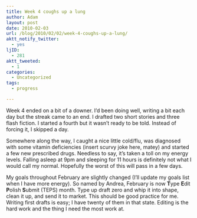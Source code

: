 ```yaml
---
title: Week 4 coughs up a lung
author: Adam
layout: post
date: 2010-02-03
url: /blog/2010/02/02/week-4-coughs-up-a-lung/
aktt_notify_twitter:
  - yes
ljID:
  - 281
aktt_tweeted:
  - 1
categories:
  - Uncategorized
tags:
  - progress

---
```

Week 4 ended on a bit of a downer. I&#8217;d been doing well, writing a bit each day but the streak came to an end. I drafted two short stories and three flash fiction. I started a fourth but it wasn&#8217;t ready to be told. Instead of forcing it, I skipped a day.

Somewhere along the way, I caught a nice little cold/flu, was diagnosed with some vitamin deficiencies (insert scurvy joke here, matey) and started a few new prescribed drugs. Needless to say, it&#8217;s taken a toll on my energy levels. Falling asleep at 9pm and sleeping for 11 hours is definitely not what I would call my normal. Hopefully the worst of this will pass in a few days.

My goals throughout February are slightly changed (I&#8217;ll update my goals list when I have more energy). So named by Andrea, February is now **T**ype **E**dit **P**olish **S**ubmit (TEPS) month. Type up draft zero and whip it into shape, clean it up, and send it to market. This should be good practice for me. Writing first drafts is easy; I have twenty of them in that state. Editing is the hard work and the thing I need the most work at.
